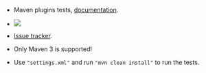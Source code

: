 * Maven plugins tests, [documentation](http://evgeny-goldin.com/wiki/Maven-plugins).

* <a href="http://evgeny-goldin.org/teamcity/viewType.html?buildTypeId=bt8&tab=buildTypeStatusDiv&guest=1"><img src="http://evgeny-goldin.org/teamcity/app/rest/builds/buildType:(id:bt8)/statusIcon"/></a>

* [Issue tracker](http://evgeny-goldin.org/youtrack/issues/pl).

* Only Maven 3 is supported!

* Use `"settings.xml"` and run `"mvn clean install"` to run the tests.
